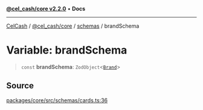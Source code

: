 [**@cel_cash/core v2.2.0**](../../README.md) • **Docs**

***

[CelCash](../../../../packages.md) / [@cel\_cash/core](../../README.md) / [schemas](../README.md) / brandSchema

# Variable: brandSchema

> `const` **brandSchema**: `ZodObject`\<[`Brand`](../../types/type-aliases/Brand.md)\>

## Source

[packages/core/src/schemas/cards.ts:36](https://github.com/Pyxlab/celcash/blob/b57c7034bd65dcd5b083f272f9cfe6cc4ff73f7b/packages/core/src/schemas/cards.ts#L36)
